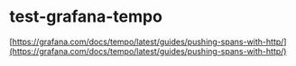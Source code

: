 # test-grafana-tempo

[https://grafana.com/docs/tempo/latest/guides/pushing-spans-with-http/](https://grafana.com/docs/tempo/latest/guides/pushing-spans-with-http/)